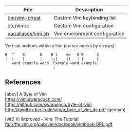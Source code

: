 File                       | Description
---------------------------|-----------------------------------
[bin/vim-cheat][01]        | Custom Vim keybinding list
[etc/vimrc][03]            | Custom Vim configuration
[var/aliases/vim.sh][02]   | Vim environment configuration


Vertical motions within a line (cursor marks by arrows):

```
0  ^    B       b    H l    ew   E W      $
|  |    |       |    |↓|    ||   | |      |
   word example-word  Example-word example.
                      ↑
```


[01]: ../../bin/vim-cheat
[02]: ../../var/aliases/vim.sh
[03]: ../../etc/vimrc

## References

[abov] A Byte of Vim  
https://vim.swaroopch.com/  
https://github.com/swaroopch/byte-of-vim  
http://koydl.in-berlin.de/vim/a_byte_of_vim_de.pdf (german)

[vitt] Vi IMproved – Vim: The Tutorial  
ftp://ftp.vim.org/pub/vim/doc/book/vimbook-OPL.pdf
